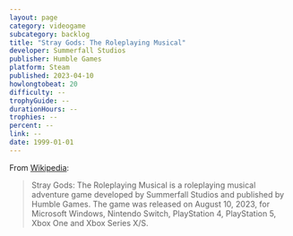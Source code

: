 ```yaml
---
layout: page
category: videogame
subcategory: backlog
title: "Stray Gods: The Roleplaying Musical"
developer: Summerfall Studios
publisher: Humble Games
platform: Steam
published: 2023-04-10
howlongtobeat: 20
difficulty: --
trophyGuide: --
durationHours: --
trophies: --
percent: --
link: --
date: 1999-01-01
---
```


From [Wikipedia](https://en.wikipedia.org/wiki/Stray_Gods:_The_Roleplaying_Musical):

> Stray Gods: The Roleplaying Musical is a roleplaying musical adventure game developed by Summerfall Studios and published by Humble Games. The game was released on August 10, 2023, for Microsoft Windows, Nintendo Switch, PlayStation 4, PlayStation 5, Xbox One and Xbox Series X/S.
